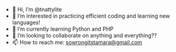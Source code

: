 - 👋 Hi, I’m @tnattylite
- 👀 I’m interested in practicing efficient coding and learning new languages!
- 🌱 I’m currently learning Python and PHP
- 💞️ I’m looking to collaborate on anything and everything??
- 📫 How to reach me: sowrongitstamara@gmail.com

<!---
tnattylite/tnattylite is a ✨ special ✨ repository because its `README.md` (this file) appears on your GitHub profile.
You can click the Preview link to take a look at your changes.
--->
